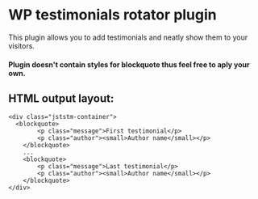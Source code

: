 # WP testimonials rotator plugin

This plugin allows you to add testimonials and neatly show them to your visitors.

#### Plugin doesn't contain styles for blockquote thus feel free to aply your own.

## HTML output layout:

```
<div class="jststm-container">
  <blockquote>
		<p class="message">First testimonial</p>
		<p class="author"><small>Author name</small></p>
	</blockquote>
	...
	<blockquote>
		<p class="message">Last testimonial</p>
		<p class="author"><small>Author name</small></p>
	</blockquote>
</div>
```
